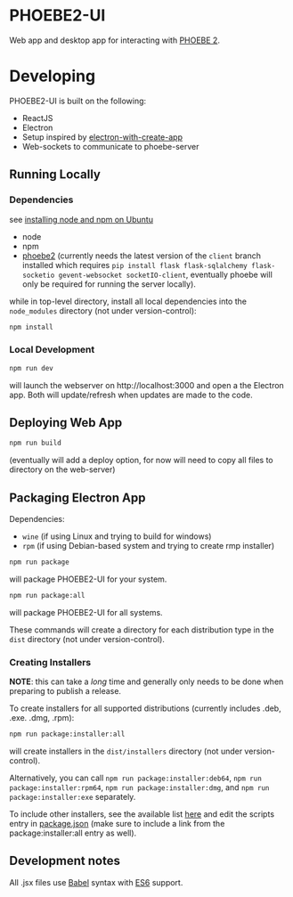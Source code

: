 # PHOEBE2-UI

Web app and desktop app for interacting with [PHOEBE 2](https://github.com/phoebe-project/phoebe2).


# Developing

PHOEBE2-UI is built on the following:
* ReactJS
* Electron
* Setup inspired by [electron-with-create-app](https://github.com/csepulv/electron-with-create-react-app)
* Web-sockets to communicate to phoebe-server

## Running Locally

### Dependencies

see [installing node and npm on Ubuntu](https://tecadmin.net/install-latest-nodejs-npm-on-ubuntu/)

  * node
  * npm
  * [phoebe2](https://www.github.com/phoebe-project/phoebe2) (currently needs the latest version of the `client` branch installed which requires `pip install flask flask-sqlalchemy flask-socketio gevent-websocket socketIO-client`, eventually phoebe will only be required for running the server locally).

while in top-level directory, install all local dependencies into the `node_modules` directory (not under version-control):

```bash
npm install
```

### Local Development

```bash
npm run dev
```

will launch the webserver on http://localhost:3000 and open a the Electron app.  Both will update/refresh when updates are made to the code.

## Deploying Web App

```bash
npm run build
```

(eventually will add a deploy option, for now will need to copy all files to directory on the web-server)

## Packaging Electron App

Dependencies:
* `wine` (if using Linux and trying to build for windows)
* `rpm` (if using Debian-based system and trying to create rmp installer)

```bash
npm run package
```

will package PHOEBE2-UI for your system.


```bash
npm run package:all
```

will package PHOEBE2-UI for all systems.

These commands will create a directory for each distribution type in the `dist` directory (not under version-control).

### Creating Installers

**NOTE**: this can take a *long* time and generally only needs to be done when preparing to publish a release.

To create installers for all supported distributions (currently includes .deb, .exe. .dmg, .rpm):

```bash
npm run package:installer:all
```

will create installers in the `dist/installers` directory (not under version-control).

Alternatively, you can call `npm run package:installer:deb64`, `npm run package:installer:rpm64`, `npm run package:installer:dmg`, and `npm run package:installer:exe` separately.  


To include other installers, see the available list [here](https://github.com/electron-userland/electron-packager#distributable-creators) and edit the scripts entry in [package.json](package.json) (make sure to include a link from the package:installer:all entry as well).


## Development notes

All .jsx files use [Babel](https://babeljs.io/) syntax with [ES6](http://es6-features.org/) support.
